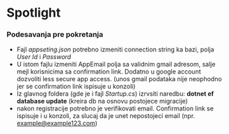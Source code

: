 # Spotlight
### Podesavanja pre pokretanja	
  - Fajl *appseting.json* potrebno izmeniti connection string ka bazi, polja *User Id* i *Password*
  - U istom fajlu izmeniti AppEmail polja sa validnim gmail adresom, salje mejl korisnicima sa confirmation link. Dodatno u google account dozvoliti less secure app access. (unos gmail podataka nije neophodno jer se confirmation link ispisuje u konzoli)
  - Iz glavnog foldera (gde je i fajl *Startup.cs*) izrvsiti naredbu: **dotnet ef database update** (kreira db na osnovu postojece migracije)
  - nakon registracije potrebno je verifikovati email. Confirmation link se ispisuje i u konzoli, za slucaj da je unet nepostojeci email (npr. example@example123.com)
